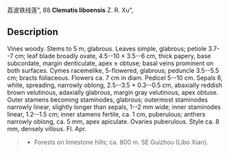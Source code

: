 荔波铁线莲",
88.**Clematis liboensis** Z. R. Xu",

## Description
Vines woody. Stems to 5 m, glabrous. Leaves simple, glabrous; petiole 3.7--7 cm; leaf blade broadly ovate, 4.5--10 × 3.5--6 cm, thick papery, base subcordate, margin denticulate, apex ± obtuse; basal veins prominent on both surfaces. Cymes racemelike, 5-flowered, glabrous; peduncle 3.5--5.5 cm; bracts foliaceous. Flowers ca. 7 cm in diam. Pedicel 5--10 cm. Sepals 6, white, spreading, narrowly oblong, 2.5--3.5 × 0.3--0.5 cm, abaxially reddish brown velutinous, adaxially glabrous, margin gray velutinous, apex obtuse. Outer stamens becoming staminodes, glabrous; outermost staminodes narrowly linear, slightly longer than sepals, 1--2 mm wide; inner staminodes linear, 1.2--1.5 cm; inner stamens fertile, ca. 1 cm, puberulous; anthers narrowly oblong, ca. 5 mm, apex apiculate. Ovaries puberulous. Style ca. 8 mm, densely villous. Fl. Apr.

> * Forests on limestone hills; ca. 800 m. SE Guizhou (Libo Xian).

